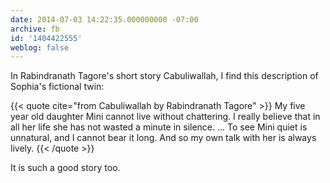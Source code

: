 ```yaml
---
date: 2014-07-03 14:22:35.000000000 -07:00
archive: fb
id: '1404422555'
weblog: false
---
```


In Rabindranath Tagore's short story Cabuliwallah, I find this description of Sophia's fictional twin:

{{< quote cite="from Cabuliwallah by Rabindranath Tagore" >}}
My five year old daughter Mini cannot live without chattering. I really believe that in all her life she has not wasted a minute in silence. … To see Mini quiet is unnatural, and I cannot bear it long. And so my own talk with her is always lively.
{{< /quote >}}

It is such a good story too.
